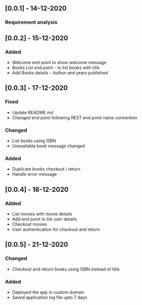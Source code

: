 ## [0.0.1] - 14-12-2020
### Requirement analysis

## [0.0.2] - 15-12-2020
### Added
- Welcome end point to show welcome message
- Books List end point - to list books with title
- Add Books details - Author and years published

## [0.0.3] - 17-12-2020
### Fixed
- Update README.md
- Changed end point following REST end point name convention

### Changed
- List books using ISBN
- Unavailable book message changed

### Added
- Duplicate books checkout / return
- Handle error message

## [0.0.4] - 18-12-2020
### Added
- List movies with movie details
- Add end point to list user details 
- Checkout movies
- User authentication for checkout and return

## [0.0.5] - 21-12-2020
### Changed
- Checkout and return books using ISBN instead of title

### Added
- Deployed the app in custom domain
- Saved application log file upto 7 days




